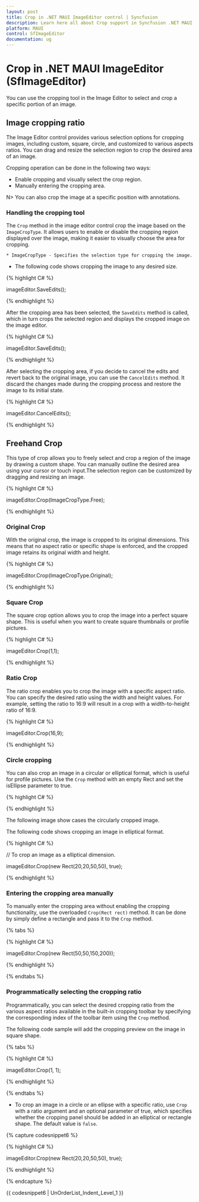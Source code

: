```yaml
---
layout: post
title: Crop in .NET MAUI ImageEditor control | Syncfusion
description: Learn here all about Crop support in Syncfusion .NET MAUI ImageEditor (SfImageEditor) control and more.
platform: MAUI
control: SfImageEditor
documentation: ug
---
```


# Crop in .NET MAUI ImageEditor (SfImageEditor)

You can use the cropping tool in the Image Editor to select and crop a specific portion of an image.

## Image cropping ratio

The Image Editor control provides various selection options for cropping images, including custom, square, circle, and customized to various aspects ratios. You can drag and resize the selection region to crop the desired area of an image.

Cropping operation can be done in the following two ways:

* Enable cropping and visually select the crop region.
* Manually entering the cropping area.

N> You can also crop the image at a specific position with annotations. 

### Handling the cropping tool

The `Crop` method in the image editor control crop the image based on the `ImageCropType`. It allows users to enable or disable the cropping region displayed over the image, making it easier to visually choose the area for cropping.

    * ImageCropType - Specifies the selection type for cropping the image.

* The following code shows cropping the image to any desired size.

{% highlight C# %}

imageEditor.SaveEdits();

{% endhighlight %}

After the cropping area has been selected, the `SaveEdits` method is called, which in turn crops the selected region and displays the cropped image on the image editor.

{% highlight C# %}

imageEditor.SaveEdits();

{% endhighlight %}

After selecting the cropping area, if you decide to cancel the edits and revert back to the original image, you can use the `CancelEdits` method. It discard the changes made during the cropping process and restore the image to its initial state.

{% highlight C# %}

imageEditor.CancelEdits();

{% endhighlight %}

## Freehand Crop

This type of crop allows you to freely select and crop a region of the image by drawing a custom shape. You can manually outline the desired area using your cursor or touch input.The selection region can be customized by dragging and resizing an image.

{% highlight C# %}

imageEditor.Crop(ImageCropType.Free);

{% endhighlight %}

### Original Crop

With the original crop, the image is cropped to its original dimensions. This means that no aspect ratio or specific shape is enforced, and the cropped image retains its original width and height.

{% highlight C# %}

imageEditor.Crop(ImageCropType.Original);

{% endhighlight %}

### Square Crop

The square crop option allows you to crop the image into a perfect square shape. This is useful when you want to create square thumbnails or profile pictures.

{% highlight C# %}

imageEditor.Crop(1,1);

{% endhighlight %}

### Ratio Crop

The ratio crop enables you to crop the image with a specific aspect ratio. You can specify the desired ratio using the width and height values. For example, setting the ratio to 16:9 will result in a crop with a width-to-height ratio of 16:9.

{% highlight C# %}

imageEditor.Crop(16,9);

{% endhighlight %}

### Circle cropping

You can also crop an image in a circular or elliptical format, which is useful for profile pictures. Use the `Crop` method with an empty Rect and set the isEllipse parameter to true.

{% highlight C# %}

{% endhighlight %}

The following image show cases the circularly cropped image.

 The following code shows cropping an image in elliptical format.

{% highlight C# %}

// To crop an image as a elliptical dimension.

imageEditor.Crop(new Rect(20,20,50,50), true);

{% endhighlight %}

### Entering the cropping area manually

To manually enter the cropping area without enabling the cropping functionality, use the overloaded `Crop(Rect rect)` method. It can be done by simply define a rectangle and pass it to the `Crop` method.

{% tabs %}

{% highlight C# %}

imageEditor.Crop(new Rect(50,50,150,200));

{% endhighlight %}

{% endtabs %}

### Programmatically selecting the cropping ratio

Programmatically, you can select the desired cropping ratio from the various aspect ratios available in the built-in cropping toolbar by specifying the corresponding index of the toolbar item using the `Crop` method.

The following code sample will add the cropping preview on the image in square shape.

{% tabs %}

{% highlight C# %}

 imageEditor.Crop(1, 1);

{% endhighlight %}

{% endtabs %}

* To crop an image in a circle or an ellipse with a specific ratio, use `Crop` with a ratio argument and an optional parameter of true, which specifies whether the cropping panel should be added in an elliptical or rectangle shape. The default value is `false`.

{% capture codesnippet6 %}

{% highlight C# %}

imageEditor.Crop(new Rect(20,20,50,50), true);   

{% endhighlight %} 

{% endcapture %}

{{ codesnippet6 | UnOrderList_Indent_Level_1 }}
